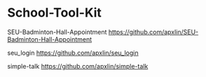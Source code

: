 # School-Tool-Kit

SEU-Badminton-Hall-Appointment
https://github.com/apxlin/SEU-Badminton-Hall-Appointment

seu_login
https://github.com/apxlin/seu_login

simple-talk
https://github.com/apxlin/simple-talk
